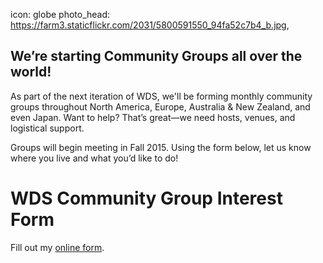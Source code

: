 icon: globe
photo_head: https://farm3.staticflickr.com/2031/5800591550_94fa52c7b4_b.jpg,

## We’re starting Community Groups all over the world!
<p>
	As part of the next iteration of WDS, we'll be forming monthly community groups throughout North America, Europe, Australia & New Zealand, and even Japan. Want to help? That’s great—we need hosts, venues, and logistical support.
<p>
Groups will begin meeting in Fall 2015. Using the form below, let us know where you live and what you’d like to do!
<p>
<div class="zig-zags_blue"></div>

# WDS Community Group Interest Form

<div class="line-canvas"></div>

<div id="wufoo-z8xegev08ipahk">
Fill out my <a href="https://worlddominationsummit.wufoo.com/forms/z8xegev08ipahk">online form</a>.
</div>
<script type="text/javascript">var z8xegev08ipahk;(function(d, t) {
var s = d.createElement(t), options = {
'userName':'worlddominationsummit',
'formHash':'z8xegev08ipahk',
'autoResize':true,
'height':'1492',
'async':true,
'host':'wufoo.com',
'header':'show',
'ssl':true};
s.src = ('https:' == d.location.protocol ? 'https://' : 'http://') + 'www.wufoo.com/scripts/embed/form.js';
s.onload = s.onreadystatechange = function() {
var rs = this.readyState; if (rs) if (rs != 'complete') if (rs != 'loaded') return;
try { z8xegev08ipahk = new WufooForm();z8xegev08ipahk.initialize(options);z8xegev08ipahk.display(); } catch (e) {}};
var scr = d.getElementsByTagName(t)[0], par = scr.parentNode; par.insertBefore(s, scr);
})(document, 'script');</script>
